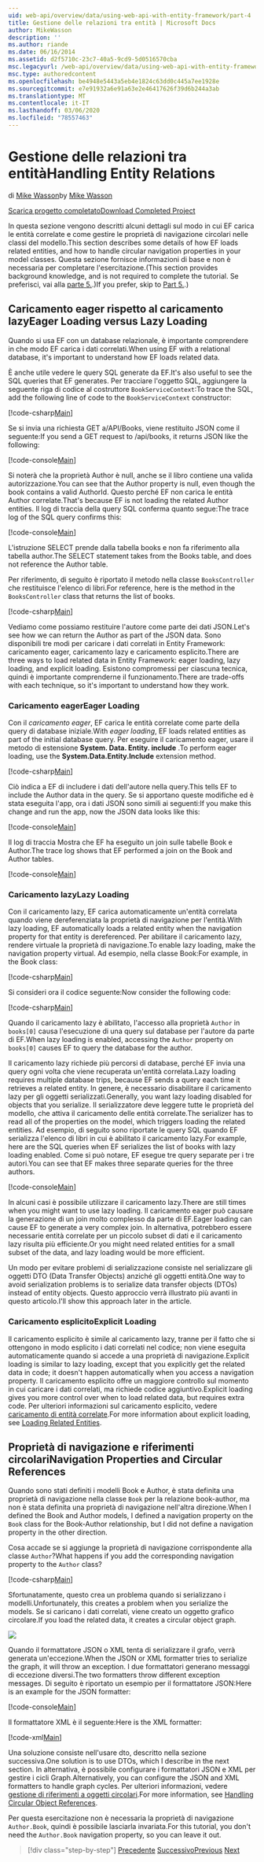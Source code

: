 ```yaml
---
uid: web-api/overview/data/using-web-api-with-entity-framework/part-4
title: Gestione delle relazioni tra entità | Microsoft Docs
author: MikeWasson
description: ''
ms.author: riande
ms.date: 06/16/2014
ms.assetid: d2f5710c-23c7-40a5-9cd9-5d0516570cba
msc.legacyurl: /web-api/overview/data/using-web-api-with-entity-framework/part-4
msc.type: authoredcontent
ms.openlocfilehash: be4948e5443a5eb4e1824c63dd0c445a7ee1928e
ms.sourcegitcommit: e7e91932a6e91a63e2e46417626f39d6b244a3ab
ms.translationtype: MT
ms.contentlocale: it-IT
ms.lasthandoff: 03/06/2020
ms.locfileid: "78557463"
---
```

# <a name="handling-entity-relations"></a><span data-ttu-id="d3ae0-102">Gestione delle relazioni tra entità</span><span class="sxs-lookup"><span data-stu-id="d3ae0-102">Handling Entity Relations</span></span>

<span data-ttu-id="d3ae0-103">di [Mike Wasson](https://github.com/MikeWasson)</span><span class="sxs-lookup"><span data-stu-id="d3ae0-103">by [Mike Wasson](https://github.com/MikeWasson)</span></span>

[<span data-ttu-id="d3ae0-104">Scarica progetto completato</span><span class="sxs-lookup"><span data-stu-id="d3ae0-104">Download Completed Project</span></span>](https://github.com/MikeWasson/BookService)

<span data-ttu-id="d3ae0-105">In questa sezione vengono descritti alcuni dettagli sul modo in cui EF carica le entità correlate e come gestire le proprietà di navigazione circolari nelle classi del modello.</span><span class="sxs-lookup"><span data-stu-id="d3ae0-105">This section describes some details of how EF loads related entities, and how to handle circular navigation properties in your model classes.</span></span> <span data-ttu-id="d3ae0-106">Questa sezione fornisce informazioni di base e non è necessaria per completare l'esercitazione.</span><span class="sxs-lookup"><span data-stu-id="d3ae0-106">(This section provides background knowledge, and is not required to complete the tutorial.</span></span> <span data-ttu-id="d3ae0-107">Se preferisci, vai alla [parte 5.](part-5.md).)</span><span class="sxs-lookup"><span data-stu-id="d3ae0-107">If you prefer, skip to [Part 5.](part-5.md).)</span></span>

## <a name="eager-loading-versus-lazy-loading"></a><span data-ttu-id="d3ae0-108">Caricamento eager rispetto al caricamento lazy</span><span class="sxs-lookup"><span data-stu-id="d3ae0-108">Eager Loading versus Lazy Loading</span></span>

<span data-ttu-id="d3ae0-109">Quando si usa EF con un database relazionale, è importante comprendere in che modo EF carica i dati correlati.</span><span class="sxs-lookup"><span data-stu-id="d3ae0-109">When using EF with a relational database, it's important to understand how EF loads related data.</span></span>

<span data-ttu-id="d3ae0-110">È anche utile vedere le query SQL generate da EF.</span><span class="sxs-lookup"><span data-stu-id="d3ae0-110">It's also useful to see the SQL queries that EF generates.</span></span> <span data-ttu-id="d3ae0-111">Per tracciare l'oggetto SQL, aggiungere la seguente riga di codice al costruttore `BookServiceContext`:</span><span class="sxs-lookup"><span data-stu-id="d3ae0-111">To trace the SQL, add the following line of code to the `BookServiceContext` constructor:</span></span>

[!code-csharp[Main](part-4/samples/sample1.cs)]

<span data-ttu-id="d3ae0-112">Se si invia una richiesta GET a/API/Books, viene restituito JSON come il seguente:</span><span class="sxs-lookup"><span data-stu-id="d3ae0-112">If you send a GET request to /api/books, it returns JSON like the following:</span></span>

[!code-console[Main](part-4/samples/sample2.cmd)]

<span data-ttu-id="d3ae0-113">Si noterà che la proprietà Author è null, anche se il libro contiene una valida autorizzazione.</span><span class="sxs-lookup"><span data-stu-id="d3ae0-113">You can see that the Author property is null, even though the book contains a valid AuthorId.</span></span> <span data-ttu-id="d3ae0-114">Questo perché EF non carica le entità Author correlate.</span><span class="sxs-lookup"><span data-stu-id="d3ae0-114">That's because EF is not loading the related Author entities.</span></span> <span data-ttu-id="d3ae0-115">Il log di traccia della query SQL conferma quanto segue:</span><span class="sxs-lookup"><span data-stu-id="d3ae0-115">The trace log of the SQL query confirms this:</span></span>

[!code-console[Main](part-4/samples/sample3.sql)]

<span data-ttu-id="d3ae0-116">L'istruzione SELECT prende dalla tabella books e non fa riferimento alla tabella author.</span><span class="sxs-lookup"><span data-stu-id="d3ae0-116">The SELECT statement takes from the Books table, and does not reference the Author table.</span></span>

<span data-ttu-id="d3ae0-117">Per riferimento, di seguito è riportato il metodo nella classe `BooksController` che restituisce l'elenco di libri.</span><span class="sxs-lookup"><span data-stu-id="d3ae0-117">For reference, here is the method in the `BooksController` class that returns the list of books.</span></span>

[!code-csharp[Main](part-4/samples/sample4.cs)]

<span data-ttu-id="d3ae0-118">Vediamo come possiamo restituire l'autore come parte dei dati JSON.</span><span class="sxs-lookup"><span data-stu-id="d3ae0-118">Let's see how we can return the Author as part of the JSON data.</span></span> <span data-ttu-id="d3ae0-119">Sono disponibili tre modi per caricare i dati correlati in Entity Framework: caricamento eager, caricamento lazy e caricamento esplicito.</span><span class="sxs-lookup"><span data-stu-id="d3ae0-119">There are three ways to load related data in Entity Framework: eager loading, lazy loading, and explicit loading.</span></span> <span data-ttu-id="d3ae0-120">Esistono compromessi per ciascuna tecnica, quindi è importante comprenderne il funzionamento.</span><span class="sxs-lookup"><span data-stu-id="d3ae0-120">There are trade-offs with each technique, so it's important to understand how they work.</span></span>

### <a name="eager-loading"></a><span data-ttu-id="d3ae0-121">Caricamento eager</span><span class="sxs-lookup"><span data-stu-id="d3ae0-121">Eager Loading</span></span>

<span data-ttu-id="d3ae0-122">Con il *caricamento eager*, EF carica le entità correlate come parte della query di database iniziale.</span><span class="sxs-lookup"><span data-stu-id="d3ae0-122">With *eager loading*, EF loads related entities as part of the initial database query.</span></span> <span data-ttu-id="d3ae0-123">Per eseguire il caricamento eager, usare il metodo di estensione **System. Data. Entity. include** .</span><span class="sxs-lookup"><span data-stu-id="d3ae0-123">To perform eager loading, use the **System.Data.Entity.Include** extension method.</span></span>

[!code-csharp[Main](part-4/samples/sample5.cs)]

<span data-ttu-id="d3ae0-124">Ciò indica a EF di includere i dati dell'autore nella query.</span><span class="sxs-lookup"><span data-stu-id="d3ae0-124">This tells EF to include the Author data in the query.</span></span> <span data-ttu-id="d3ae0-125">Se si apportano queste modifiche ed è stata eseguita l'app, ora i dati JSON sono simili ai seguenti:</span><span class="sxs-lookup"><span data-stu-id="d3ae0-125">If you make this change and run the app, now the JSON data looks like this:</span></span>

[!code-console[Main](part-4/samples/sample6.cmd)]

<span data-ttu-id="d3ae0-126">Il log di traccia Mostra che EF ha eseguito un join sulle tabelle Book e Author.</span><span class="sxs-lookup"><span data-stu-id="d3ae0-126">The trace log shows that EF performed a join on the Book and Author tables.</span></span>

[!code-console[Main](part-4/samples/sample7.cmd)]

### <a name="lazy-loading"></a><span data-ttu-id="d3ae0-127">Caricamento lazy</span><span class="sxs-lookup"><span data-stu-id="d3ae0-127">Lazy Loading</span></span>

<span data-ttu-id="d3ae0-128">Con il caricamento lazy, EF carica automaticamente un'entità correlata quando viene dereferenziata la proprietà di navigazione per l'entità.</span><span class="sxs-lookup"><span data-stu-id="d3ae0-128">With lazy loading, EF automatically loads a related entity when the navigation property for that entity is dereferenced.</span></span> <span data-ttu-id="d3ae0-129">Per abilitare il caricamento lazy, rendere virtuale la proprietà di navigazione.</span><span class="sxs-lookup"><span data-stu-id="d3ae0-129">To enable lazy loading, make the navigation property virtual.</span></span> <span data-ttu-id="d3ae0-130">Ad esempio, nella classe Book:</span><span class="sxs-lookup"><span data-stu-id="d3ae0-130">For example, in the Book class:</span></span>

[!code-csharp[Main](part-4/samples/sample8.cs?highlight=6)]

<span data-ttu-id="d3ae0-131">Si consideri ora il codice seguente:</span><span class="sxs-lookup"><span data-stu-id="d3ae0-131">Now consider the following code:</span></span>

[!code-csharp[Main](part-4/samples/sample9.cs)]

<span data-ttu-id="d3ae0-132">Quando il caricamento lazy è abilitato, l'accesso alla proprietà `Author` in `books[0]` causa l'esecuzione di una query sul database per l'autore da parte di EF.</span><span class="sxs-lookup"><span data-stu-id="d3ae0-132">When lazy loading is enabled, accessing the `Author` property on `books[0]` causes EF to query the database for the author.</span></span>

<span data-ttu-id="d3ae0-133">Il caricamento lazy richiede più percorsi di database, perché EF invia una query ogni volta che viene recuperata un'entità correlata.</span><span class="sxs-lookup"><span data-stu-id="d3ae0-133">Lazy loading requires multiple database trips, because EF sends a query each time it retrieves a related entity.</span></span> <span data-ttu-id="d3ae0-134">In genere, è necessario disabilitare il caricamento lazy per gli oggetti serializzati.</span><span class="sxs-lookup"><span data-stu-id="d3ae0-134">Generally, you want lazy loading disabled for objects that you serialize.</span></span> <span data-ttu-id="d3ae0-135">Il serializzatore deve leggere tutte le proprietà del modello, che attiva il caricamento delle entità correlate.</span><span class="sxs-lookup"><span data-stu-id="d3ae0-135">The serializer has to read all of the properties on the model, which triggers loading the related entities.</span></span> <span data-ttu-id="d3ae0-136">Ad esempio, di seguito sono riportate le query SQL quando EF serializza l'elenco di libri in cui è abilitato il caricamento lazy.</span><span class="sxs-lookup"><span data-stu-id="d3ae0-136">For example, here are the SQL queries when EF serializes the list of books with lazy loading enabled.</span></span> <span data-ttu-id="d3ae0-137">Come si può notare, EF esegue tre query separate per i tre autori.</span><span class="sxs-lookup"><span data-stu-id="d3ae0-137">You can see that EF makes three separate queries for the three authors.</span></span>

[!code-console[Main](part-4/samples/sample10.sql)]

<span data-ttu-id="d3ae0-138">In alcuni casi è possibile utilizzare il caricamento lazy.</span><span class="sxs-lookup"><span data-stu-id="d3ae0-138">There are still times when you might want to use lazy loading.</span></span> <span data-ttu-id="d3ae0-139">Il caricamento eager può causare la generazione di un join molto complesso da parte di EF.</span><span class="sxs-lookup"><span data-stu-id="d3ae0-139">Eager loading can cause EF to generate a very complex join.</span></span> <span data-ttu-id="d3ae0-140">In alternativa, potrebbero essere necessarie entità correlate per un piccolo subset di dati e il caricamento lazy risulta più efficiente.</span><span class="sxs-lookup"><span data-stu-id="d3ae0-140">Or you might need related entities for a small subset of the data, and lazy loading would be more efficient.</span></span>

<span data-ttu-id="d3ae0-141">Un modo per evitare problemi di serializzazione consiste nel serializzare gli oggetti DTO (Data Transfer Objects) anziché gli oggetti entità.</span><span class="sxs-lookup"><span data-stu-id="d3ae0-141">One way to avoid serialization problems is to serialize data transfer objects (DTOs) instead of entity objects.</span></span> <span data-ttu-id="d3ae0-142">Questo approccio verrà illustrato più avanti in questo articolo.</span><span class="sxs-lookup"><span data-stu-id="d3ae0-142">I'll show this approach later in the article.</span></span>

### <a name="explicit-loading"></a><span data-ttu-id="d3ae0-143">Caricamento esplicito</span><span class="sxs-lookup"><span data-stu-id="d3ae0-143">Explicit Loading</span></span>

<span data-ttu-id="d3ae0-144">Il caricamento esplicito è simile al caricamento lazy, tranne per il fatto che si ottengono in modo esplicito i dati correlati nel codice; non viene eseguita automaticamente quando si accede a una proprietà di navigazione.</span><span class="sxs-lookup"><span data-stu-id="d3ae0-144">Explicit loading is similar to lazy loading, except that you explicitly get the related data in code; it doesn't happen automatically when you access a navigation property.</span></span> <span data-ttu-id="d3ae0-145">Il caricamento esplicito offre un maggiore controllo sul momento in cui caricare i dati correlati, ma richiede codice aggiuntivo.</span><span class="sxs-lookup"><span data-stu-id="d3ae0-145">Explicit loading gives you more control over when to load related data, but requires extra code.</span></span> <span data-ttu-id="d3ae0-146">Per ulteriori informazioni sul caricamento esplicito, vedere [caricamento di entità correlate](https://msdn.microsoft.com/data/jj574232#explicit).</span><span class="sxs-lookup"><span data-stu-id="d3ae0-146">For more information about explicit loading, see [Loading Related Entities](https://msdn.microsoft.com/data/jj574232#explicit).</span></span>

## <a name="navigation-properties-and-circular-references"></a><span data-ttu-id="d3ae0-147">Proprietà di navigazione e riferimenti circolari</span><span class="sxs-lookup"><span data-stu-id="d3ae0-147">Navigation Properties and Circular References</span></span>

<span data-ttu-id="d3ae0-148">Quando sono stati definiti i modelli Book e Author, è stata definita una proprietà di navigazione nella classe `Book` per la relazione book-author, ma non è stata definita una proprietà di navigazione nell'altra direzione.</span><span class="sxs-lookup"><span data-stu-id="d3ae0-148">When I defined the Book and Author models, I defined a navigation property on the `Book` class for the Book-Author relationship, but I did not define a navigation property in the other direction.</span></span>

<span data-ttu-id="d3ae0-149">Cosa accade se si aggiunge la proprietà di navigazione corrispondente alla classe `Author`?</span><span class="sxs-lookup"><span data-stu-id="d3ae0-149">What happens if you add the corresponding navigation property to the `Author` class?</span></span>

[!code-csharp[Main](part-4/samples/sample11.cs?highlight=7)]

<span data-ttu-id="d3ae0-150">Sfortunatamente, questo crea un problema quando si serializzano i modelli.</span><span class="sxs-lookup"><span data-stu-id="d3ae0-150">Unfortunately, this creates a problem when you serialize the models.</span></span> <span data-ttu-id="d3ae0-151">Se si caricano i dati correlati, viene creato un oggetto grafico circolare.</span><span class="sxs-lookup"><span data-stu-id="d3ae0-151">If you load the related data, it creates a circular object graph.</span></span>

![](part-4/_static/image1.png)

<span data-ttu-id="d3ae0-152">Quando il formattatore JSON o XML tenta di serializzare il grafo, verrà generata un'eccezione.</span><span class="sxs-lookup"><span data-stu-id="d3ae0-152">When the JSON or XML formatter tries to serialize the graph, it will throw an exception.</span></span> <span data-ttu-id="d3ae0-153">I due formattatori generano messaggi di eccezione diversi.</span><span class="sxs-lookup"><span data-stu-id="d3ae0-153">The two formatters throw different exception messages.</span></span> <span data-ttu-id="d3ae0-154">Di seguito è riportato un esempio per il formattatore JSON:</span><span class="sxs-lookup"><span data-stu-id="d3ae0-154">Here is an example for the JSON formatter:</span></span>

[!code-console[Main](part-4/samples/sample12.cmd)]

<span data-ttu-id="d3ae0-155">Il formattatore XML è il seguente:</span><span class="sxs-lookup"><span data-stu-id="d3ae0-155">Here is the XML formatter:</span></span>

[!code-xml[Main](part-4/samples/sample13.xml)]

<span data-ttu-id="d3ae0-156">Una soluzione consiste nell'usare dto, descritto nella sezione successiva.</span><span class="sxs-lookup"><span data-stu-id="d3ae0-156">One solution is to use DTOs, which I describe in the next section.</span></span> <span data-ttu-id="d3ae0-157">In alternativa, è possibile configurare i formattatori JSON e XML per gestire i cicli Graph.</span><span class="sxs-lookup"><span data-stu-id="d3ae0-157">Alternatively, you can configure the JSON and XML formatters to handle graph cycles.</span></span> <span data-ttu-id="d3ae0-158">Per ulteriori informazioni, vedere [gestione di riferimenti a oggetti circolari](../../formats-and-model-binding/json-and-xml-serialization.md#handling_circular_object_references).</span><span class="sxs-lookup"><span data-stu-id="d3ae0-158">For more information, see [Handling Circular Object References](../../formats-and-model-binding/json-and-xml-serialization.md#handling_circular_object_references).</span></span>

<span data-ttu-id="d3ae0-159">Per questa esercitazione non è necessaria la proprietà di navigazione `Author.Book`, quindi è possibile lasciarla invariata.</span><span class="sxs-lookup"><span data-stu-id="d3ae0-159">For this tutorial, you don't need the `Author.Book` navigation property, so you can leave it out.</span></span>

> [!div class="step-by-step"]
> <span data-ttu-id="d3ae0-160">[Precedente](part-3.md)
> [Successivo](part-5.md)</span><span class="sxs-lookup"><span data-stu-id="d3ae0-160">[Previous](part-3.md)
[Next](part-5.md)</span></span>
